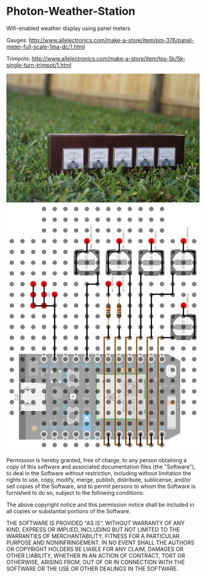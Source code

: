 # Photon-Weather-Station
Wifi-enabled weather display using panel meters

Gauges: http://www.allelectronics.com/make-a-store/item/pm-376/panel-meter-full-scale-1ma-dc/1.html

Trimpots: http://www.allelectronics.com/make-a-store/item/tps-5k/5k-single-turn-trimpot/1.html

![Alt text](/images/DSC08575.JPG?raw=true "Finished Product")
![Alt text](/images/pinout.jpg?raw=true "Pinout")

Permission is hereby granted, free of charge, to any person obtaining a copy
of this software and associated documentation files (the "Software"), to deal
in the Software without restriction, including without limitation the rights
to use, copy, modify, merge, publish, distribute, sublicense, and/or sell
copies of the Software, and to permit persons to whom the Software is
furnished to do so, subject to the following conditions:

The above copyright notice and this permission notice shall be included in all
copies or substantial portions of the Software.

THE SOFTWARE IS PROVIDED "AS IS", WITHOUT WARRANTY OF ANY KIND, EXPRESS OR
IMPLIED, INCLUDING BUT NOT LIMITED TO THE WARRANTIES OF MERCHANTABILITY,
FITNESS FOR A PARTICULAR PURPOSE AND NONINFRINGEMENT. IN NO EVENT SHALL THE
AUTHORS OR COPYRIGHT HOLDERS BE LIABLE FOR ANY CLAIM, DAMAGES OR OTHER
LIABILITY, WHETHER IN AN ACTION OF CONTRACT, TORT OR OTHERWISE, ARISING FROM,
OUT OF OR IN CONNECTION WITH THE SOFTWARE OR THE USE OR OTHER DEALINGS IN THE
SOFTWARE.
